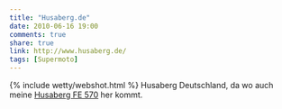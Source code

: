 ```yaml
---
title: "Husaberg.de"
date: 2010-06-16 19:00
comments: true
share: true
link: http://www.husaberg.de/
tags: [Supermoto]
---
```

{% include wetty/webshot.html %} Husaberg Deutschland, da wo auch meine [Husaberg FE 570](/garage/husaberg_fe_570_supermoto_bj_2009/) her kommt.
